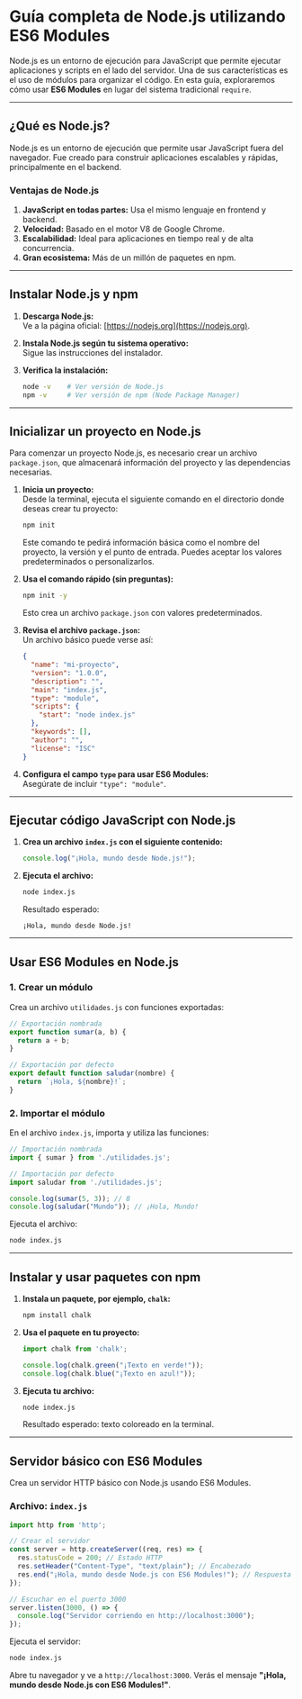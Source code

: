 # **Guía completa de Node.js utilizando ES6 Modules**

Node.js es un entorno de ejecución para JavaScript que permite ejecutar aplicaciones y scripts en el lado del servidor. Una de sus características es el uso de módulos para organizar el código. En esta guía, exploraremos cómo usar **ES6 Modules** en lugar del sistema tradicional `require`.

---

## **¿Qué es Node.js?**

Node.js es un entorno de ejecución que permite usar JavaScript fuera del navegador. Fue creado para construir aplicaciones escalables y rápidas, principalmente en el backend.

### **Ventajas de Node.js**
1. **JavaScript en todas partes:** Usa el mismo lenguaje en frontend y backend.
2. **Velocidad:** Basado en el motor V8 de Google Chrome.
3. **Escalabilidad:** Ideal para aplicaciones en tiempo real y de alta concurrencia.
4. **Gran ecosistema:** Más de un millón de paquetes en npm.

---

## **Instalar Node.js y npm**

1. **Descarga Node.js:**  
   Ve a la página oficial: [https://nodejs.org](https://nodejs.org).

2. **Instala Node.js según tu sistema operativo:**  
   Sigue las instrucciones del instalador.

3. **Verifica la instalación:**  
   ```bash
   node -v    # Ver versión de Node.js
   npm -v     # Ver versión de npm (Node Package Manager)
   ```

---

## **Inicializar un proyecto en Node.js**

Para comenzar un proyecto Node.js, es necesario crear un archivo `package.json`, que almacenará información del proyecto y las dependencias necesarias.

1. **Inicia un proyecto:**  
   Desde la terminal, ejecuta el siguiente comando en el directorio donde deseas crear tu proyecto:  
   ```bash
   npm init
   ```
   Este comando te pedirá información básica como el nombre del proyecto, la versión y el punto de entrada. Puedes aceptar los valores predeterminados o personalizarlos.

2. **Usa el comando rápido (sin preguntas):**  
   ```bash
   npm init -y
   ```
   Esto crea un archivo `package.json` con valores predeterminados.

3. **Revisa el archivo `package.json`:**  
   Un archivo básico puede verse así:
   ```json
   {
     "name": "mi-proyecto",
     "version": "1.0.0",
     "description": "",
     "main": "index.js",
     "type": "module",
     "scripts": {
       "start": "node index.js"
     },
     "keywords": [],
     "author": "",
     "license": "ISC"
   }
   ```

4. **Configura el campo `type` para usar ES6 Modules:**  
   Asegúrate de incluir `"type": "module"`.

---

## **Ejecutar código JavaScript con Node.js**

1. **Crea un archivo `index.js` con el siguiente contenido:**
   ```javascript
   console.log("¡Hola, mundo desde Node.js!");
   ```

2. **Ejecuta el archivo:**
   ```bash
   node index.js
   ```

   Resultado esperado:  
   ```
   ¡Hola, mundo desde Node.js!
   ```

---

## **Usar ES6 Modules en Node.js**

### **1. Crear un módulo**

Crea un archivo `utilidades.js` con funciones exportadas:
```javascript
// Exportación nombrada
export function sumar(a, b) {
  return a + b;
}

// Exportación por defecto
export default function saludar(nombre) {
  return `¡Hola, ${nombre}!`;
}
```

### **2. Importar el módulo**

En el archivo `index.js`, importa y utiliza las funciones:
```javascript
// Importación nombrada
import { sumar } from './utilidades.js';

// Importación por defecto
import saludar from './utilidades.js';

console.log(sumar(5, 3)); // 8
console.log(saludar("Mundo")); // ¡Hola, Mundo!
```

Ejecuta el archivo:
```bash
node index.js
```

---

## **Instalar y usar paquetes con npm**

1. **Instala un paquete, por ejemplo, `chalk`:**  
   ```bash
   npm install chalk
   ```

2. **Usa el paquete en tu proyecto:**  
   ```javascript
   import chalk from 'chalk';

   console.log(chalk.green("¡Texto en verde!"));
   console.log(chalk.blue("¡Texto en azul!"));
   ```

3. **Ejecuta tu archivo:**  
   ```bash
   node index.js
   ```

   Resultado esperado: texto coloreado en la terminal.

---

## **Servidor básico con ES6 Modules**

Crea un servidor HTTP básico con Node.js usando ES6 Modules.

### **Archivo: `index.js`**
```javascript
import http from 'http';

// Crear el servidor
const server = http.createServer((req, res) => {
  res.statusCode = 200; // Estado HTTP
  res.setHeader("Content-Type", "text/plain"); // Encabezado
  res.end("¡Hola, mundo desde Node.js con ES6 Modules!"); // Respuesta
});

// Escuchar en el puerto 3000
server.listen(3000, () => {
  console.log("Servidor corriendo en http://localhost:3000");
});
```

Ejecuta el servidor:
```bash
node index.js
```

Abre tu navegador y ve a `http://localhost:3000`. Verás el mensaje **"¡Hola, mundo desde Node.js con ES6 Modules!"**.
